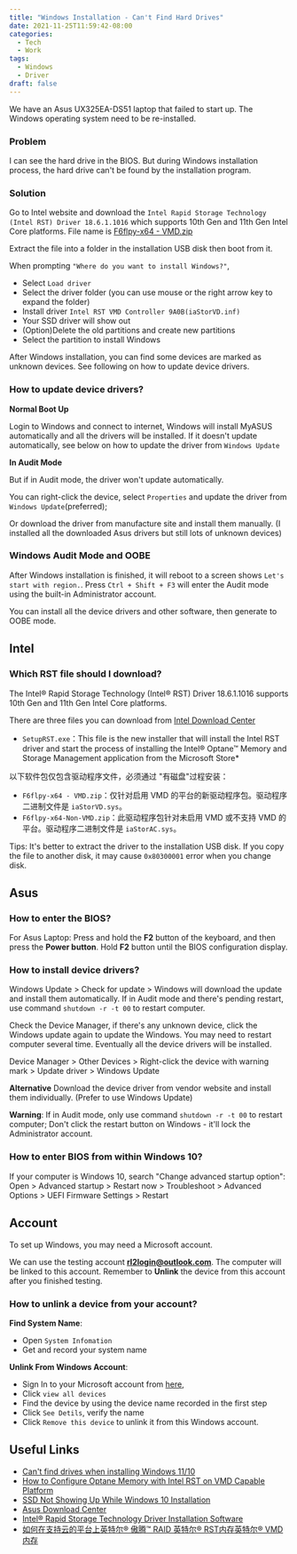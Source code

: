 ```yaml
---
title: "Windows Installation - Can't Find Hard Drives"
date: 2021-11-25T11:59:42-08:00
categories:
  - Tech
  - Work
tags:
  - Windows
  - Driver
draft: false
---
```


We have an Asus UX325EA-DS51 laptop that failed to start up. 
The Windows operating system need to be re-installed.

### Problem
I can see the hard drive in the BIOS.
But during Windows installation process, the hard drive can't be found by the installation program.

### Solution
Go to Intel website and download the `Intel Rapid Storage Technology (Intel RST) Driver 18.6.1.1016` which supports 10th Gen and 11th Gen Intel Core platforms. 
File name is [F6flpy-x64 - VMD.zip](https://www.intel.com/content/www/us/en/download/19512/intel-rapid-storage-technology-driver-installation-software-with-intel-optane-memory-10th-and-11th-gen-platforms.html)

Extract the file into a folder in the installation USB disk then boot from it. 

When prompting `"Where do you want to install Windows?"`, 
* Select `Load driver`
* Select the driver folder (you can use mouse or the right arrow key to expand the folder)
* Install driver `Intel RST VMD Controller 9A0B(iaStorVD.inf)`
* Your SSD driver will show out
* (Option)Delete the old partitions and create new partitions
* Select the partition to install Windows

After Windows installation, you can find some devices are marked as unknown devices. 
See following on how to update device drivers. 

### How to update device drivers?
**Normal Boot Up**

Login to Windows and connect to internet, Windows will install MyASUS automatically and all the drivers will be installed.
If it doesn't update automatically, see below on how to update the driver from `Windows Update`

**In Audit Mode**

But if in Audit mode, the driver won't update automatically. 

You can right-click the device, select `Properties` and 
update the driver from `Windows Update`(preferred); 

Or download the driver from manufacture site and install them manually.
(I installed all the downloaded Asus drivers but still lots of unknown devices)


### Windows Audit Mode and OOBE
After Windows installation is finished, it will reboot to a screen shows `Let's start with region.`.
Press `Ctrl + Shift + F3` will enter the Audit mode using the built-in Administrator account.

You can install all the device drivers and other software, then generate to OOBE mode. 

## Intel
### Which RST file should I download?
The Intel® Rapid Storage Technology (Intel® RST) Driver 18.6.1.1016 supports 10th Gen and 11th Gen Intel Core platforms.

There are three files you can download from [Intel Download Center](https://www.intel.com/content/www/us/en/download/19512/intel-rapid-storage-technology-driver-installation-software-with-intel-optane-memory-10th-and-11th-gen-platforms.html) 
* `SetupRST.exe`：This file is the new installer that will install the Intel RST driver and start the process of installing the Intel® Optane™ Memory and Storage Management application from the Microsoft Store*

以下软件包仅包含驱动程序文件，必须通过 "有磁盘"过程安装：
* `F6flpy-x64 - VMD.zip`：仅针对启用 VMD 的平台的新驱动程序包。驱动程序二进制文件是 `iaStorVD.sys`。
* `F6flpy-x64-Non-VMD.zip`：此驱动程序包针对未启用 VMD 或不支持 VMD 的平台。驱动程序二进制文件是 `iaStorAC.sys`。

Tips:
It's better to extract the driver to the installation USB disk. 
If you copy the file to another disk, it may cause `0x80300001` error when you change disk.

## Asus
### How to enter the BIOS?
For Asus Laptop:
Press and hold the **F2** button of the keyboard, and then press the **Power button**.
Hold **F2** button until the BIOS configuration display.

### How to install device drivers?
Windows Update > Check for update > Windows will download the update and install them automatically.
If in Audit mode and there's pending restart, use command `shutdown -r -t 00` to restart computer.

Check the Device Manager, if there's any unknown device, click the Windows update again to update the Windows.
You may need to restart computer several time. Eventually all the device drivers will be installed.  

Device Manager > Other Devices > Right-click the device with warning mark > Update driver > Windows Update

**Alternative**
Download the device driver from vendor website and install them individually. (Prefer to use Windows Update)

**Warning**: 
If in Audit mode, only use command `shutdown -r -t 00` to restart computer; 
Don't click the restart button on Windows -  it'll lock the Administrator account.


### How to enter BIOS from within Windows 10?

If your computer is Windows 10, search "Change advanced startup option":
Open > Advanced startup > Restart now > Troubleshoot > Advanced Options > UEFI Firmware Settings > Restart 

## Account
To set up Windows, you may need a Microsoft account. 

We can use the testing account **rl2login@outlook.com**. The computer will be linked to this account. 
Remember to **Unlink** the device from this account after you finished testing.

### How to unlink a device from your account?
**Find System Name**:
* Open `System Infomation`
* Get and record your system name

**Unlink From Windows Account**:
* Sign In to your Microsoft account from [here](https://account.microsoft.com/account/), 
* Click `view all devices` 
* Find the device by using the device name recorded in the first step
* Click `See Detils`, verify the name
* Click `Remove this device` to unlink it from this Windows account.

## Useful Links
* [Can't find drives when installing Windows 11/10](https://www.asus.com/support/faq/1044458)
* [How to Configure Optane Memory with Intel RST on VMD Capable Platform](https://www.intel.com/content/www/us/en/support/articles/000057787/memory-and-storage/intel-optane-memory.html)
* [SSD Not Showing Up While Windows 10 Installation](https://www.youtube.com/watch?v=7nWfZh2X3ZY)
* [Asus Download Center](https://www.asus.com/support/Download-Center/)
* [Intel® Rapid Storage Technology Driver Installation Software](https://www.intel.com/content/www/us/en/download/19512/intel-rapid-storage-technology-driver-installation-software-with-intel-optane-memory-10th-and-11th-gen-platforms.html)
* [如何在支持云的平台上英特尔® 傲腾™ RAID 英特尔® RST内存英特尔® VMD内存](https://www.intel.cn/content/www/cn/zh/support/articles/000057787/memory-and-storage/intel-optane-memory.html)